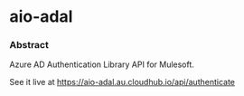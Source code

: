 aio-adal
========

### Abstract ###

Azure AD Authentication Library API for Mulesoft.

See it live at https://aio-adal.au.cloudhub.io/api/authenticate
